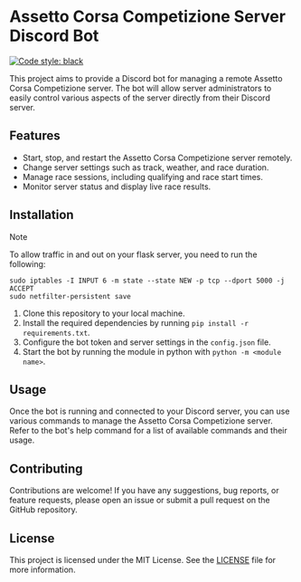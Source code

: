 # Assetto Corsa Competizione Server Discord Bot

[![Code style: black](https://img.shields.io/badge/code%20style-black-000000.svg)](https://github.com/psf/black)

This project aims to provide a Discord bot for managing a remote Assetto Corsa Competizione server. The bot will allow server administrators to easily control various aspects of the server directly from their Discord server.

## Features

- Start, stop, and restart the Assetto Corsa Competizione server remotely.
- Change server settings such as track, weather, and race duration.
- Manage race sessions, including qualifying and race start times.
- Monitor server status and display live race results.

## Installation

> [!NOTE]
> To allow traffic in and out on your flask server, you need to run the following:
> ``` 
> sudo iptables -I INPUT 6 -m state --state NEW -p tcp --dport 5000 -j ACCEPT
> sudo netfilter-persistent save
> ```

1. Clone this repository to your local machine.
2. Install the required dependencies by running `pip install -r requirements.txt`.
3. Configure the bot token and server settings in the `config.json` file.
4. Start the bot by running the module in python with `python -m <module name>`.

## Usage

Once the bot is running and connected to your Discord server, you can use various commands to manage the Assetto Corsa Competizione server. Refer to the bot's help command for a list of available commands and their usage.

## Contributing

Contributions are welcome! If you have any suggestions, bug reports, or feature requests, please open an issue or submit a pull request on the GitHub repository.

## License

This project is licensed under the MIT License. See the [LICENSE](LICENSE) file for more information.

